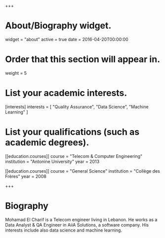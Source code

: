 +++
# About/Biography widget.
widget = "about"
active = true
date = 2016-04-20T00:00:00

# Order that this section will appear in.
weight = 5

# List your academic interests.
[interests]
  interests = [
    "Quality Assurance",
    "Data Science",
    "Machine Learning"
  ]

# List your qualifications (such as academic degrees).
[[education.courses]]
  course = "Telecom & Computer Engineering"
  institution = "Antonine University"
  year = 2013

[[education.courses]]
  course = "General Science"
  institution = "Collège des Frères"
  year = 2008
 
+++

# Biography

Mohamad El Charif is a Telecom engineer living in Lebanon. He works as a Data Analyst & QA Engineer in AiiA Solutions, a software company. His interests include also data science and machine learning.